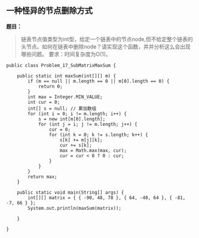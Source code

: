## 一种怪异的节点删除方式

**题目：**
>链表节点值类型为int型，给定一个链表中的节点node,但不给定整个链表的头节点。如何在链表中删除node？请实现这个函数，并并分析这么会出现哪些问题。
要求：时间复杂度为O(1)。

```
public class Problem_17_SubMatrixMaxSum {

	public static int maxSum(int[][] m) {
		if (m == null || m.length == 0 || m[0].length == 0) {
			return 0;
		}
		int max = Integer.MIN_VALUE;
		int cur = 0;
		int[] s = null; // 累加数组
		for (int i = 0; i != m.length; i++) {
			s = new int[m[0].length];
			for (int j = i; j != m.length; j++) {
				cur = 0;
				for (int k = 0; k != s.length; k++) {
					s[k] += m[j][k];
					cur += s[k];
					max = Math.max(max, cur);
					cur = cur < 0 ? 0 : cur;
				}
			}
		}
		return max;
	}

	public static void main(String[] args) {
		int[][] matrix = { { -90, 48, 78 }, { 64, -40, 64 }, { -81, -7, 66 } };
		System.out.println(maxSum(matrix));

	}

}
```
